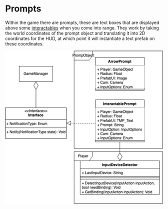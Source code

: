 # Prompts
Within the game there are prompts, these are text boxes that are displayed above 
some [interactables](./interactables.md) when you come into range. They work 
by taking the world coordinates of the prompt object and translating it into 2D coordinates 
for the HUD, at which point it will instantiate a text prefab on these coordinates.

![Prompts UML diagram](./images/prompts.png)
